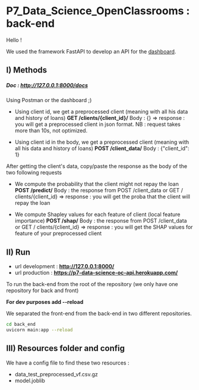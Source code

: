 # P7_Data_Science_OpenClassrooms : back-end

Hello !

We used the framework FastAPI to develop an API for
the [dashboard](jetbrains://pycharm/navigate/reference?project=P7_Data_Science_OpenClassrooms&path=frontend/README.md).

## I) Methods

##### Doc : http://127.0.0.1:8000/docs

Using Postman or the dashboard ;)

- Using client id, we get a preprocessed client (meaning with all his data and history of loans)
  **GET /clients/{client_id}/**
  Body : {}
  => response : you will get a preprocessed client in json format.
  NB : request takes more than 10s, not optimized.

- Using client id in the body, we get a preprocessed client (meaning with all his data and history of loans)
  **POST /client_data/**
  Body : {"client_id": 1}

After getting the client's data, copy/paste the response as the body of the two following requests

- We compute the probability that the client might not repay the loan
  **POST /predict/**
  Body : the response from POST /client_data or GET / clients/{client_id}
  => response : you will get the proba that the client will repay the loan


- We compute Shapley values for each feature of client (local feature importance)
  **POST /shap/**
  Body : the response from POST /client_data or GET / clients/{client_id}
  => response : you will get the SHAP values for feature of your preprocessed client

## II) Run

- url development : **http://127.0.0.1:8000/**
- url production : **https://p7-data-science-oc-api.herokuapp.com/**

To run the back-end from the root of the repository (we only have one repository for back and front)

**For dev purposes add --reload**

We separated the front-end from the back-end in two different repositories.

```bash
cd back_end
uvicorn main:app --reload 
```

## III) Resources folder and config

We have a config file to find these two resources :

- data_test_preprocessed_vf.csv.gz
- model.joblib



